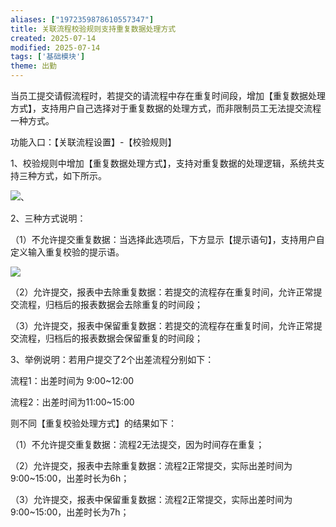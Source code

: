```yaml
---
aliases: ["1972359878610557347"]
title: 关联流程校验规则支持重复数据处理方式
created: 2025-07-14
modified: 2025-07-14
tags: ['基础模块']
theme: 出勤
---
```


当员工提交请假流程时，若提交的请流程中存在重复时间段，增加【重复数据处理方式】，支持用户自己选择对于重复数据的处理方式，而非限制员工无法提交流程一种方式。

功能入口：【关联流程设置】-【校验规则】

1、校验规则中增加【重复数据处理方式】，支持对重复数据的处理逻辑，系统共支持三种方式，如下所示。

![](https://myhelpdoc.oss-cn-heyuan.aliyuncs.com/mdimages/29ce9c726d3797b8017f0337af33c8f6.jpg)、

2、三种方式说明：

（1）不允许提交重复数据：当选择此选项后，下方显示【提示语句】，支持用户自定义输入重复校验的提示语。

![](https://myhelpdoc.oss-cn-heyuan.aliyuncs.com/mdimages/87f4db3f751b8fe6d2fb20ca3560552c.jpg)

（2）允许提交，报表中去除重复数据：若提交的流程存在重复时间，允许正常提交流程，归档后的报表数据会去除重复的时间段；

（3）允许提交，报表中保留重复数据：若提交的流程存在重复时间，允许正常提交流程，归档后的报表数据会保留重复的时间段；

3、举例说明：若用户提交了2个出差流程分别如下：

流程1：出差时间为 9:00~12:00

流程2：出差时间为11:00~15:00

则不同【重复校验处理方式】的结果如下：

（1）不允许提交重复数据：流程2无法提交，因为时间存在重复；

（2）允许提交，报表中去除重复数据：流程2正常提交，实际出差时间为9:00~15:00，出差时长为6h；

（3）允许提交，报表中保留重复数据：流程2正常提交，实际出差时间为9:00~15:00，出差时长为7h；

